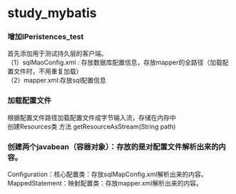 # study_mybatis

### 增加IPeristences_test
首先添加用于测试持久层的客户端。  
（1）sqlMaoConfig.xml : 存放数据库配置信息，存放mapper的全路径（加载配置文件时，不用重复加载）  
（2）mapper.xml:存放sql配置信息  
### 加载配置文件  
根据配置文件路径加载配置文件成字节输入流，存储在内存中  
创建Resources类 方法 getResourceAsStream(String path)  
### 创建两个javabean（容器对象）：存放的是对配置文件解析出来的内容。  
Configuration：核心配置类：存放sqlMapConfig.xml解析出来的内容。  
MappedStatement：映射配置类：存放mapper.xml解析出来的内容。  
